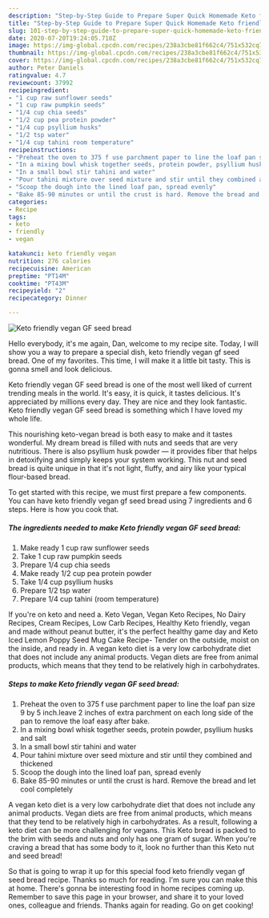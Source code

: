 ```yaml
---
description: "Step-by-Step Guide to Prepare Super Quick Homemade Keto friendly vegan GF seed bread"
title: "Step-by-Step Guide to Prepare Super Quick Homemade Keto friendly vegan GF seed bread"
slug: 101-step-by-step-guide-to-prepare-super-quick-homemade-keto-friendly-vegan-gf-seed-bread
date: 2020-07-20T19:24:05.710Z
image: https://img-global.cpcdn.com/recipes/238a3cbe81f662c4/751x532cq70/keto-friendly-vegan-gf-seed-bread-recipe-main-photo.jpg
thumbnail: https://img-global.cpcdn.com/recipes/238a3cbe81f662c4/751x532cq70/keto-friendly-vegan-gf-seed-bread-recipe-main-photo.jpg
cover: https://img-global.cpcdn.com/recipes/238a3cbe81f662c4/751x532cq70/keto-friendly-vegan-gf-seed-bread-recipe-main-photo.jpg
author: Peter Daniels
ratingvalue: 4.7
reviewcount: 37992
recipeingredient:
- "1 cup raw sunflower seeds"
- "1 cup raw pumpkin seeds"
- "1/4 cup chia seeds"
- "1/2 cup pea protein powder"
- "1/4 cup psyllium husks"
- "1/2 tsp water"
- "1/4 cup tahini room temperature"
recipeinstructions:
- "Preheat the oven to 375 f use parchment paper to line the loaf pan size 9 by 5 inch.leave 2 inches of extra parchment on each long side of the pan to remove the loaf easy after bake."
- "In a mixing bowl whisk together seeds, protein powder, psyllium husks and salt"
- "In a small bowl stir tahini and water"
- "Pour tahini mixture over seed mixture and stir until they combined and thickened"
- "Scoop the dough into the lined loaf pan, spread evenly"
- "Bake 85-90 minutes or until the crust is hard. Remove the bread and let cool completely"
categories:
- Recipe
tags:
- keto
- friendly
- vegan

katakunci: keto friendly vegan 
nutrition: 276 calories
recipecuisine: American
preptime: "PT14M"
cooktime: "PT43M"
recipeyield: "2"
recipecategory: Dinner

---
```



![Keto friendly vegan GF seed bread](https://img-global.cpcdn.com/recipes/238a3cbe81f662c4/751x532cq70/keto-friendly-vegan-gf-seed-bread-recipe-main-photo.jpg)

Hello everybody, it's me again, Dan, welcome to my recipe site. Today, I will show you a way to prepare a special dish, keto friendly vegan gf seed bread. One of my favorites. This time, I will make it a little bit tasty. This is gonna smell and look delicious.

Keto friendly vegan GF seed bread is one of the most well liked of current trending meals in the world. It's easy, it is quick, it tastes delicious. It's appreciated by millions every day. They are nice and they look fantastic. Keto friendly vegan GF seed bread is something which I have loved my whole life.

This nourishing keto-vegan bread is both easy to make and it tastes wonderful. My dream bread is filled with nuts and seeds that are very nutritious. There is also psyllium husk powder — it provides fiber that helps in detoxifying and simply keeps your system working. This nut and seed bread is quite unique in that it&#39;s not light, fluffy, and airy like your typical flour-based bread.


To get started with this recipe, we must first prepare a few components. You can have keto friendly vegan gf seed bread using 7 ingredients and 6 steps. Here is how you cook that.

<!--inarticleads1-->

##### The ingredients needed to make Keto friendly vegan GF seed bread:

1. Make ready 1 cup raw sunflower seeds
1. Take 1 cup raw pumpkin seeds
1. Prepare 1/4 cup chia seeds
1. Make ready 1/2 cup pea protein powder
1. Take 1/4 cup psyllium husks
1. Prepare 1/2 tsp water
1. Prepare 1/4 cup tahini (room temperature)


If you&#39;re on keto and need a. Keto Vegan, Vegan Keto Recipes, No Dairy Recipes, Cream Recipes, Low Carb Recipes, Healthy Keto friendly, vegan and made without peanut butter, it&#39;s the perfect healthy game day and Keto Iced Lemon Poppy Seed Mug Cake Recipe- Tender on the outside, moist on the inside, and ready in. A vegan keto diet is a very low carbohydrate diet that does not include any animal products. Vegan diets are free from animal products, which means that they tend to be relatively high in carbohydrates. 

<!--inarticleads2-->

##### Steps to make Keto friendly vegan GF seed bread:

1. Preheat the oven to 375 f use parchment paper to line the loaf pan size 9 by 5 inch.leave 2 inches of extra parchment on each long side of the pan to remove the loaf easy after bake.
1. In a mixing bowl whisk together seeds, protein powder, psyllium husks and salt
1. In a small bowl stir tahini and water
1. Pour tahini mixture over seed mixture and stir until they combined and thickened
1. Scoop the dough into the lined loaf pan, spread evenly
1. Bake 85-90 minutes or until the crust is hard. Remove the bread and let cool completely


A vegan keto diet is a very low carbohydrate diet that does not include any animal products. Vegan diets are free from animal products, which means that they tend to be relatively high in carbohydrates. As a result, following a keto diet can be more challenging for vegans. This Keto bread is packed to the brim with seeds and nuts and only has one gram of sugar. When you&#39;re craving a bread that has some body to it, look no further than this Keto nut and seed bread! 

So that is going to wrap it up for this special food keto friendly vegan gf seed bread recipe. Thanks so much for reading. I'm sure you can make this at home. There's gonna be interesting food in home recipes coming up. Remember to save this page in your browser, and share it to your loved ones, colleague and friends. Thanks again for reading. Go on get cooking!
